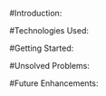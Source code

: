 #Introduction: 

#Technologies Used: 

#Getting Started: 

#Unsolved Problems: 

#Future Enhancements: 